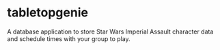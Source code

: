 # tabletopgenie
A database application to store Star Wars Imperial Assault character data and schedule times with your group to play.
